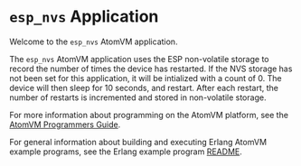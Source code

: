 <!---
  Copyright 2023 Fred Dushin <fred@dushin.net>

  SPDX-License-Identifier: Apache-2.0 OR LGPL-2.1-or-later
-->

# `esp_nvs` Application

Welcome to the `esp_nvs` AtomVM application.

The `esp_nvs` AtomVM application uses the ESP non-volatile storage to record the number of times the device has restarted.  If the NVS storage has not been set for this application, it will be intialized with a count of 0.  The device will then sleep for 10 seconds, and restart.  After each restart, the number of restarts is incremented and stored in non-volatile storage.

For more information about programming on the AtomVM platform, see the [AtomVM Programmers Guide](https://doc.atomvm.org/latest/programmers-guide.html).

For general information about building and executing Erlang AtomVM example programs, see the Erlang example program [README](../README.md).
